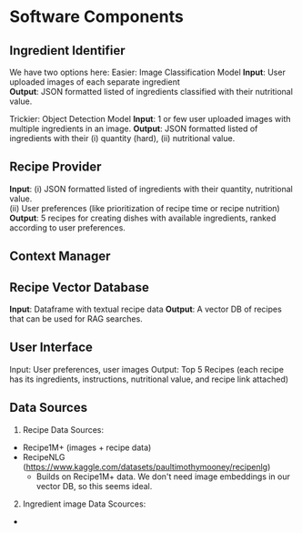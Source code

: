 # Software Components 

## Ingredient Identifier
We have two options here:
Easier: Image Classification Model
**Input**: User uploaded images of each separate ingredient    
**Output**: JSON formatted listed of ingredients classified with their nutritional value.   

Trickier: Object Detection Model
**Input**: 1 or few user uploaded images with multiple ingredients in an image.
**Output**: JSON formatted listed of ingredients with their (i) quantity (hard), (ii) nutritional value.   



## Recipe Provider  
**Input**: (i) JSON formatted listed of ingredients with their quantity, nutritional value.  
(ii) User preferences (like prioritization of recipe time or recipe nutrition)   
**Output**: 5 recipes for creating dishes with available ingredients, ranked according to user preferences.

## Context Manager 

## Recipe Vector Database
**Input**: Dataframe with textual recipe data
**Output**: A vector DB of recipes that can be used for RAG searches.

## User Interface 
Input: User preferences, user images
Output: Top 5 Recipes (each recipe has its ingredients, instructions, nutritional value, and recipe link attached)


## Data Sources

1. Recipe Data Sources:
- Recipe1M+ (images + recipe data)
- RecipeNLG (https://www.kaggle.com/datasets/paultimothymooney/recipenlg)
  - Builds on Recipe1M+ data. We don't need image embeddings in our vector DB, so this seems ideal.
 
2. Ingredient image Data Scources:
- 
